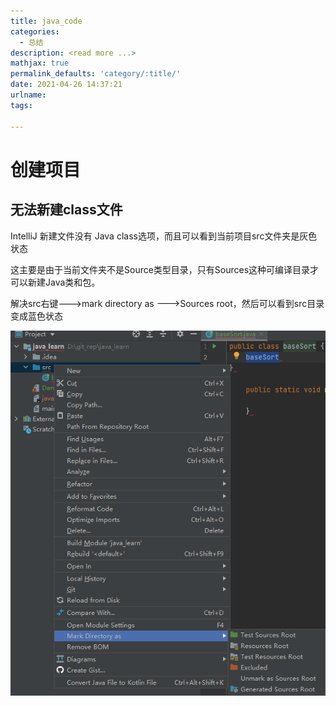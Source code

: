 ```yaml
---
title: java_code
categories:
  - 总结
description: <read more ...>
mathjax: true
permalink_defaults: 'category/:title/'
date: 2021-04-26 14:37:21
urlname:
tags:

---
```






















#  创建项目

## 无法新建class文件

IntelliJ 新建文件没有 Java class选项，而且可以看到当前项目src文件夹是灰色状态

这主要是由于当前文件夹不是Source类型目录，只有Sources这种可编译目录才可以新建Java类和包。

解决src右键--->mark directory as --->Sources root，然后可以看到src目录变成蓝色状态

![image-20210426143935048](java-code/image-20210426143935048.png)









